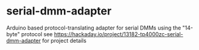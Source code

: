 # serial-dmm-adapter
Arduino based protocol-translating adapter for serial DMMs using the "14-byte" protocol
see https://hackaday.io/project/13182-tp4000zc-serial-dmm-adapter for project details
